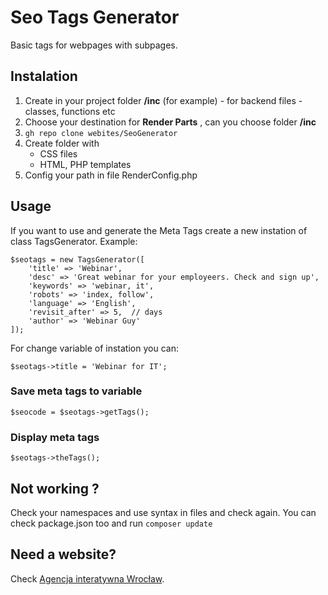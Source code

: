 # Seo Tags Generator

Basic tags for webpages with subpages.

## Instalation

1. Create in your project folder **/inc** (for example) - for backend files - classes, functions etc
2. Choose your destination for **Render Parts** , can you choose folder **/inc**
3. `gh repo clone webites/SeoGenerator`
4. Create folder with
   - CSS files
   - HTML, PHP templates
5. Config your path in file RenderConfig.php

## Usage

If you want to use and generate the Meta Tags create a new instation of class TagsGenerator. Example:

```
$seotags = new TagsGenerator([
    'title' => 'Webinar',
    'desc' => 'Great webinar for your employeers. Check and sign up',
    'keywords' => 'webinar, it',
    'robots' => 'index, follow',
    'language' => 'English',
    'revisit_after' => 5,  // days
    'author' => 'Webinar Guy'
]);
```

For change variable of instation you can:

`$seotags->title = 'Webinar for IT';`

### Save meta tags to variable

`$seocode = $seotags->getTags();`

### Display meta tags

`$seotags->theTags();`

## Not working ?

Check your namespaces and use syntax in files and check again.
You can check package.json too and run `composer update`

## Need a website?

Check [Agencja interatywna Wrocław](https://webites.pl/ "Agencja interatywna Wrocław").
